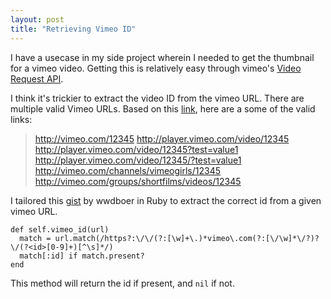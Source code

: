 ```yaml
---
layout: post
title: "Retrieving Vimeo ID"
---
```


I have a usecase in my side project wherein I needed to get the thumbnail for a vimeo video. Getting this is relatively easy through vimeo's [Video Request API](http://developer.vimeo.com/apis/simple#video-request).

I think it's trickier to extract the video ID from the vimeo URL. There are multiple valid Vimeo URLs. Based on this [link](http://stackoverflow.com/questions/10488943/easy-way-to-get-vimeo-id-from-a-vimeo-url), here are a some of the valid links:

> http://vimeo.com/12345
> http://player.vimeo.com/video/12345
> http://player.vimeo.com/video/12345?test=value1
> http://player.vimeo.com/video/12345/?test=value1
> http://vimeo.com/channels/vimeogirls/12345
> http://vimeo.com/groups/shortfilms/videos/12345

I tailored this [gist](https://gist.github.com/wwdboer/4943672) by wwdboer in Ruby to extract the correct id from a given vimeo URL.

    def self.vimeo_id(url)
      match = url.match(/https?:\/\/(?:[\w]+\.)*vimeo\.com(?:[\/\w]*\/?)?\/(?<id>[0-9]+)[^\s]*/)
      match[:id] if match.present?
    end

This method will return the id if present, and ```nil``` if not.